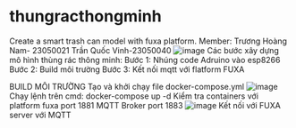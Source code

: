 # thungracthongminh
Create a smart trash can model with fuxa platform.
Member:
Trương Hoàng Nam- 23050021
Trần Quốc Vinh-23050040
![image](https://github.com/user-attachments/assets/9a98f6b0-951b-42db-a630-f8f496f466cb)
Các bước xây dựng mô hình thùng rác thông minh:
Bước 1: Nhúng code Adruino vào esp8266
Bước 2: Build môi trường
Bước 3: Kết nối mqtt với flatform FUXA

BUILD MÔI TRƯỜNG
Tạo và khởi chạy file docker-compose.yml
![image](https://github.com/user-attachments/assets/d5b03cdf-fa05-45ce-abb8-6a30a766a7d6)
Chạy lệnh trên cmd: docker-compose up -d
Kiểm tra containers với platform fuxa port 1881
MQTT Broker port 1883
![image](https://github.com/user-attachments/assets/d3d1381a-accd-43c3-83e2-f7f78f0be821)
Kết nối với FUXA server với MQTT




